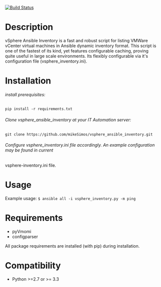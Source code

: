 [![Build Status](https://travis-ci.org/mikeSimos/vsphere_ansible_inventory.svg?branch=master)](https://travis-ci.org/mikeSimos/vsphere_ansible_inventory)
# Description
vSphere Ansible Inventory is a fast and robust script for listing VMWare vCenter virtual machines in Ansible dynamic 
inventory format. This script is one of the fastest of its kind, yet features configurable caching, proving quite useful
 in large scale environments.
Its flexibly configurable via it's configuration file (vsphere_inventory.ini).

# Installation

###### install prerequisites:
``
pip install -r requirements.txt
``

###### Clone vsphere_ansible_inventory at your IT Automation server:
``git clone https://github.com/mikeSimos/vsphere_ansible_inventory.git``

###### Configure vsphere_inventory.ini file accordingly. An example configuration may be found in current
vsphere-inventory.ini file.
#


# Usage
Example usage:
`$ ansible all -i vsphere_inventory.py -m ping`

# Requirements
* pyVmomi
* configparser

All package requirements are installed (with pip) during installation.

# Compatibility
* Python >=2.7 or >= 3.3